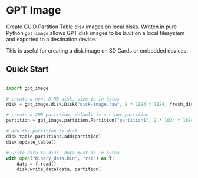 # GPT Image

Create GUID Partition Table disk images on local disks.  Written in pure Python
`gpt-image` allows GPT disk images to be _built_ on a local filesystem and
exported to a destination device.

This is useful for creating a disk image on SD Cards or embedded devices.

## Quick Start

```python

import gpt_image

# create a new, 8 MB disk, size is in bytes
disk = gpt_image.disk.Disk("disk-image.raw", 8 * 1024 * 1024, fresh_disk=True)

# create a 2MB partition, default is a Linux partition
partition = gpt_image.partition.Partition("partition1", 2 * 1024 * 1024, uuid.uuid4())

# add the partition to disk
disk.table.partitions.add(partition)
disk.update_table()

# write data to disk, data must be in bytes
with open("binary_data.bin", "r+b") as f:
    data = f.read()
    disk.write_data(data, partition)

```
